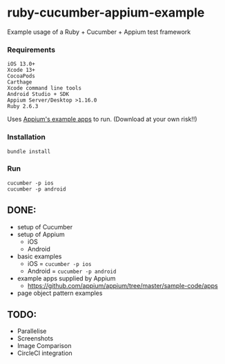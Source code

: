 # ruby-cucumber-appium-example
Example usage of a Ruby + Cucumber + Appium test framework

### Requirements 
```
iOS 13.0+
Xcode 13+
CocoaPods
Carthage 
Xcode command line tools
Android Studio + SDK
Appium Server/Desktop >1.16.0
Ruby 2.6.3
```
Uses [Appium's example apps](https://github.com/appium/appium/tree/master/sample-code/apps) to run. (Download at your own risk!!)

### Installation
```
bundle install
```

### Run
```
cucumber -p ios
cucumber -p android
```

## DONE:
- setup of Cucumber
- setup of Appium
    - iOS
    - Android
- basic examples
    - iOS = `cucumber -p ios`
    - Android = `cucumber -p android`
- example apps supplied by Appium 
    - https://github.com/appium/appium/tree/master/sample-code/apps
- page object pattern examples


## TODO:
- Parallelise
- Screenshots
- Image Comparison
- CircleCI integration
